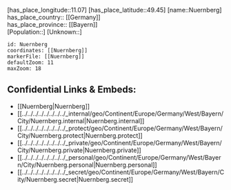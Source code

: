 ﻿---
location: [49.45,11.07] 
mapzoom: [7,12] 
mapmarker: city 
type: City
tags:
- geo/City


SpocWebEntityId: 33003
isDeleted: false
confidential: public

---
[has_place_longitude::11.07] 
[has_place_latitude::49.45] 
[name::Nuernberg] 
has_place_country:: [[Germany]]  
has_place_province:: [[Bayern]]  
[Population::] 
[Unknown::] 


```leaflet
id: Nuernberg
coordinates: [[Nuernberg]] 
markerFile: [[Nuernberg]] 
defaultZoom: 11 
maxZoom: 18
```


## Confidential Links & Embeds: 
- [[Nuernberg|Nuernberg]]  
- [[../../../../../../../../_internal/geo/Continent/Europe/Germany/West/Bayern/City/Nuernberg.internal|Nuernberg.internal]] 
- [[../../../../../../../../_protect/geo/Continent/Europe/Germany/West/Bayern/City/Nuernberg.protect|Nuernberg.protect]] 
- [[../../../../../../../../_private/geo/Continent/Europe/Germany/West/Bayern/City/Nuernberg.private|Nuernberg.private]] 
- [[../../../../../../../../_personal/geo/Continent/Europe/Germany/West/Bayern/City/Nuernberg.personal|Nuernberg.personal]] 
- [[../../../../../../../../_secret/geo/Continent/Europe/Germany/West/Bayern/City/Nuernberg.secret|Nuernberg.secret]] 
